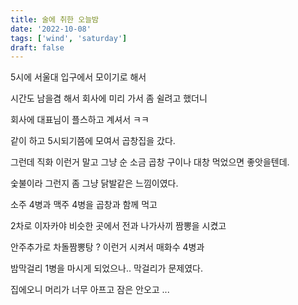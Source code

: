 ```yaml
---
title: 술에 취한 오늘밤
date: '2022-10-08'
tags: ['wind', 'saturday']
draft: false
---
```


5시에 서울대 입구에서 모이기로 해서

시간도 남을겸 해서 회사에 미리 가서 좀 쉴려고 했더니

회사에 대표님이 플스하고 계셔서 ㅋㅋ

같이 하고 5시되기쯤에 모여서 곱창집을 갔다.

그런데 직화 이런거 말고 그냥 순 소금 곱창 구이나 대창 먹었으면 좋앗을텐데.

숯불이라 그런지 좀 그냥 닭발같은 느낌이였다.

소주 4병과 맥주 4병을 곱창과 함께 먹고

2차로 이자카야 비슷한 곳에서 전과 나가사끼 짬뽕을 시켰고

안주추가로 차돌짬뽕탕 ? 이런거 시켜서 매화수 4병과

밤막걸리 1병을 마시게 되었으나.. 막걸리가 문제였다.

집에오니 머리가 너무 아프고 잠은 안오고 ...
